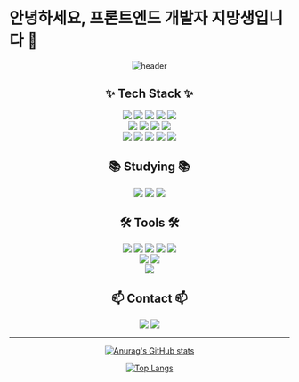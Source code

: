 # 안녕하세요, 프론트엔드 개발자 지망생입니다 👋

<div align="center">
  
  ![header](https://capsule-render.vercel.app/api?type=waving&color=auto&height=300&section=header&text=Frontend%20Developer&fontSize=90)
  
  ## ✨ Tech Stack ✨
  
  <img src="https://img.shields.io/badge/React-61DAFB?style=flat-square&logo=React&logoColor=black"/>
  <img src="https://img.shields.io/badge/Next.js-000000?style=flat-square&logo=Next.js&logoColor=white"/>
  <img src="https://img.shields.io/badge/Vite-646CFF?style=flat-square&logo=Vite&logoColor=white"/>
  <img src="https://img.shields.io/badge/TypeScript-3178C6?style=flat-square&logo=TypeScript&logoColor=white"/>
  <img src="https://img.shields.io/badge/JavaScript-F7DF1E?style=flat-square&logo=JavaScript&logoColor=black"/>
  <br/>
  <img src="https://img.shields.io/badge/Redux_Toolkit-764ABC?style=flat-square&logo=Redux&logoColor=white"/>
  <img src="https://img.shields.io/badge/RESTful_API-FF5733?style=flat-square&logo=API&logoColor=white"/>
  <img src="https://img.shields.io/badge/HTML5-E34F26?style=flat-square&logo=HTML5&logoColor=white"/>
  <img src="https://img.shields.io/badge/CSS3-1572B6?style=flat-square&logo=CSS3&logoColor=white"/>
  <br/>
  <img src="https://img.shields.io/badge/styled--components-DB7093?style=flat-square&logo=styled-components&logoColor=white"/>
  <img src="https://img.shields.io/badge/Tailwind%20CSS-06B6D4?style=flat-square&logo=Tailwind%20CSS&logoColor=white"/>
  <img src="https://img.shields.io/badge/SCSS-CC6699?style=flat-square&logo=Sass&logoColor=white"/>
  <img src="https://img.shields.io/badge/Emotion-DB7093?style=flat-square&logo=emotion&logoColor=white"/>
  <img src="https://img.shields.io/badge/GSAP-88CE02?style=flat-square&logo=GreenSock&logoColor=white"/>

## 📚 Studying 📚

  <img src="https://img.shields.io/badge/React%20Query-FF4154?style=flat-square&logo=React%20Query&logoColor=white"/>
  <img src="https://img.shields.io/badge/Recoil-3578E5?style=flat-square&logo=React&logoColor=white"/>
  <img src="https://img.shields.io/badge/Redux%20Toolkit-764ABC?style=flat-square&logo=Redux&logoColor=white"/>
  
## 🛠 Tools 🛠

  <img src="https://img.shields.io/badge/Git-F05032?style=flat-square&logo=Git&logoColor=white"/>
  <img src="https://img.shields.io/badge/GitHub-181717?style=flat-square&logo=GitHub&logoColor=white"/>
  <img src="https://img.shields.io/badge/Notion-000000?style=flat-square&logo=Notion&logoColor=white"/>
  <img src="https://img.shields.io/badge/Confluence-172B4D?style=flat-square&logo=Confluence&logoColor=white"/>
  <img src="https://img.shields.io/badge/Slack-4A154B?style=flat-square&logo=Slack&logoColor=white"/>
  <br/>
  <img src="https://img.shields.io/badge/Adobe%20Photoshop-31A8FF?style=flat-square&logo=Adobe%20Photoshop&logoColor=white"/>
  <img src="https://img.shields.io/badge/Figma-F24E1E?style=flat-square&logo=Figma&logoColor=white"/>
  <br/>
  <img src="https://img.shields.io/badge/Visual%20Studio%20Code-007ACC?style=flat-square&logo=Visual%20Studio%20Code&logoColor=white"/>
  
  ## 📫 Contact 📫
  
  <a href="https://semin-develop.tistory.com/">
    <img src="https://img.shields.io/badge/Tistory-000000?style=flat-square&logo=Tistory&logoColor=white"/>
  </a>
  <a href="mailto:popqr1@gmail.com">
    <img src="https://img.shields.io/badge/Gmail-EA4335?style=flat-square&logo=Gmail&logoColor=white"/>
  </a>
  
  ---
  
  [![Anurag's GitHub stats](https://github-readme-stats.vercel.app/api?username=zio-s&show_icons=true&theme=radical)](https://github.com/anuraghazra/github-readme-stats)
  
  [![Top Langs](https://github-readme-stats.vercel.app/api/top-langs/?username=zio-s&layout=compact&theme=radical)](https://github.com/anuraghazra/github-readme-stats)
  
</div>

<!-- 
참고 사이트:
- 아이콘: https://simpleicons.org/
- 배지: https://shields.io/
- 헤더: https://github.com/kyechan99/capsule-render
- 깃허브 통계: https://github.com/anuraghazra/github-readme-stats
-->
